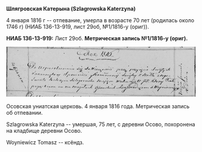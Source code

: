 **Шлягровская Катерына (Szlagrowska Katerzyna)**

4 января 1816 г -- отпевание, умерла в возрасте 70 лет (родилась около
1746 г) (НИАБ 136-13-919, лист 29об, №1/1816-у (ориг)).

**НИАБ 136-13-919:** Лист 29об. **Метрическая запись №1/1816-у (ориг).**

![](./media/96f52cc7593858e883b0252c1cf7f44710feb467.png)

Осовская униатская церковь. 4 января 1816 года. Метрическая запись об
отпевании.

Szlagrowska Katerzyna -- умершая, 75 лет, с деревни Осово, похоронена на
кладбище деревни Осово.

Woyniewicz Tomasz -- ксёндз.
